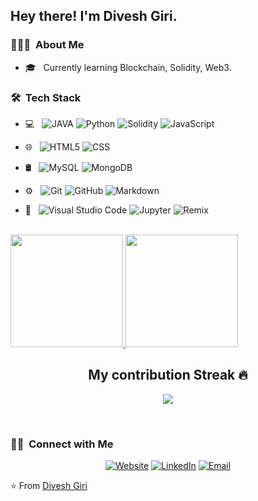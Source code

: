 <!--
**divesh-giri/divesh-giri** is a ✨ _special_ ✨ repository because its `README.md` (this file) appears on your GitHub profile.

Here are some ideas to get you started:

- 🔭 I’m currently working on ...
- 🌱 I’m currently learning ...
- 👯 I’m looking to collaborate on ...
- 🤔 I’m looking for help with ...
- 💬 Ask me about ...
- 📫 How to reach me: ...
- 😄 Pronouns: ...
- ⚡ Fun fact: ...
-->

<h2> Hey there! I'm Divesh Giri.</h2>

<h3> 👨🏻‍💻 &nbsp;About Me </h3>

- 🎓 &nbsp; Currently learning Blockchain, Solidity, Web3.


<h3> 🛠 &nbsp;Tech Stack</h3>

- 💻 &nbsp;
  ![JAVA](https://img.shields.io/badge/-Java-333333?style=flat&logo=java)
  ![Python](https://img.shields.io/badge/-Python-333333?style=flat&logo=python)
  ![Solidity](https://img.shields.io/badge/-Solidity-333333?style=flat&logo=solidity)
  ![JavaScript](https://img.shields.io/badge/-JavaScript-333333?style=flat&logo=javascript)
  
- 🌐 &nbsp;
  ![HTML5](https://img.shields.io/badge/-HTML5-333333?style=flat&logo=HTML5)
  ![CSS](https://img.shields.io/badge/-CSS-333333?style=flat&logo=CSS3&logoColor=1572B6)
 
- 🛢 &nbsp;
  ![MySQL](https://img.shields.io/badge/-MySQL-333333?style=flat&logo=mysql)
  ![MongoDB](https://img.shields.io/badge/-MongoDB-333333?style=flat&logo=mongodb)
- ⚙️ &nbsp;
  ![Git](https://img.shields.io/badge/-Git-333333?style=flat&logo=git)
  ![GitHub](https://img.shields.io/badge/-GitHub-333333?style=flat&logo=github)
  ![Markdown](https://img.shields.io/badge/-Markdown-333333?style=flat&logo=markdown)
- 🔧 &nbsp;
  ![Visual Studio Code](https://img.shields.io/badge/-Visual%20Studio%20Code-333333?style=flat&logo=visual-studio-code&logoColor=007ACC)
   ![Jupyter](https://img.shields.io/badge/-Jupyter%20Notebook-333333?style=for-the-badge&logo=Jupyter&logoColor=007ACC)
   ![Remix](https://img.shields.io/badge/-Remix-333333?style=for-the-badge&logo=Remix&logoColor=007ACC)
  

<br/>

<a href="https://github.com/divesh-giri">
  <img height="180em" src="https://github-readme-stats.vercel.app/api?username=divesh-giri&theme=buefy&show_icons=true" />
  <img height="180em" src="https://github-readme-stats.vercel.app/api/top-langs/?username=divesh-giri&theme=buefy&layout=compact" />
</a>

<br/>

<h2 align="center">My contribution Streak 🔥</h2>
<p align="center">
  <a href="https://github.com/Iamtripathisatyam/github-readme-streak-stats">
    <img src="https://github-readme-streak-stats.herokuapp.com/?user=divesh-giri&theme=dark&hide_border=true&background=0D1117&stroke=0000"/>
  </a>
 </p> 

<br/>

<h3> 🤝🏻 &nbsp;Connect with Me </h3>

<p align="center">
<a href="https://divesh-giri.github.io/portfolio/"><img alt="Website"
src="https://img.shields.io/badge/Website-Divesh Giri-blue?style=flat-square&logo=google-chrome"></a>
<a href="https://www.linkedin.com/in/divesh-giri-ab12151a4/"><img alt="LinkedIn" src="https://img.shields.io/badge/LinkedIn-Divesh%20Giri-blue?style=flat-square&logo=linkedin"></a>
<a href="mailto:diveshgir@gmai;.com"><img alt="Email" src="https://img.shields.io/badge/Email-diveshgir@gmail.com-blue?style=flat-square&logo=gmail"></a>
</p>


⭐ From [Divesh Giri](https://github.com/divesh-giri)
